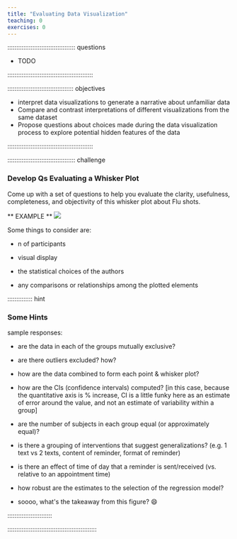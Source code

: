 ```yaml
---
title: "Evaluating Data Visualization"
teaching: 0
exercises: 0
---
```


:::::::::::::::::::::::::::::::::::::: questions 

- TODO

::::::::::::::::::::::::::::::::::::::::::::::::

::::::::::::::::::::::::::::::::::::: objectives

- interpret data visualizations to generate a narrative about unfamiliar data  
- Compare and contrast interpretations of different visualizations from the same dataset  
- Propose questions about choices made during the data visualization process to explore potential hidden features of the data  

::::::::::::::::::::::::::::::::::::::::::::::::

:::::::::::::::::::::::::::::::::::::: challenge

### Develop Qs Evaluating a Whisker Plot

Come up with a set of questions to help you evaluate the clarity, usefulness, completeness, and objectivity of this whisker plot about Flu shots.

** EXAMPLE **
![](https://codimd.carpentries.org/uploads/upload_ce92e45d392c18290ba54cf376f63a1a.png)


Some things to consider are:
  - n of participants
    
  - visual display
    
  - the statistical choices of the authors
    
  - any comparisons or relationships among the plotted elements

:::::::::::::: hint

### Some Hints

sample responses:
- are the data in each of the groups mutually exclusive?
  
- are there outliers excluded? how?
  
- how are the data combined to form each point & whisker plot?
  
- how are the CIs (confidence intervals) computed? [in this case, because the quantitative axis is % increase, CI is a little funky here as an estimate of error around the value, and not an estimate of variability within a group]
  
- are the number of subjects in each group equal (or approximately equal)?
  
- is there a grouping of interventions that suggest generalizations? (e.g. 1 text vs 2 texts, content of reminder, format of reminder)
  
- is there an effect of time of day that a reminder is sent/received (vs. relative to an appointment time)
  
- how robust are the estimates to the selection of the regression model?
  
- soooo, what's the takeaway from this figure? 😄

:::::::::::::::::::::::::

::::::::::::::::::::::::::::::::::::::::::::::::::
